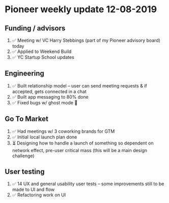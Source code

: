 # Pioneer weekly update 12-08-2019


## Funding / advisors

1. ✅ Meeting w/ VC Harry Stebbings (part of my Pioneer advisory board) today  
2. ✅ Applied to Weekend Build  
3. ✅ YC Startup School updates  

  
## Engineering

1. ✅ Built relationship model – user can send meeting requests & if accepted, gets connected in a chat  
2. ✅ Built app messaging to 80% done  
3. ✅ Fixed bugs w/ ghost mode 👻  

  
## Go To Market

1. ✅ Had meetings w/ 3 coworking brands for GTM  
2. ✅ Initial local launch plan done  
3. ⏳ Designing how to handle a launch of something so dependent on network effect, pre-user critical mass (this will be a main design challenge)  

  
## User testing

1. ✅ 14 UX and general usability user tests – some improvements still to be made to UI and flow  
2. ✅ Refactoring work on UI  




